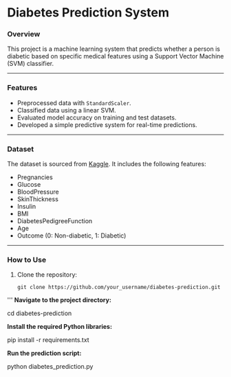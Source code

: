 
# Diabetes Prediction System

### Overview
This project is a machine learning system that predicts whether a person is diabetic based on specific medical features using a Support Vector Machine (SVM) classifier.

---

### Features
- Preprocessed data with `StandardScaler`.
- Classified data using a linear SVM.
- Evaluated model accuracy on training and test datasets.
- Developed a simple predictive system for real-time predictions.

---

### Dataset
The dataset is sourced from [Kaggle](https://www.kaggle.com/). It includes the following features:
- Pregnancies
- Glucose
- BloodPressure
- SkinThickness
- Insulin
- BMI
- DiabetesPedigreeFunction
- Age
- Outcome (0: Non-diabetic, 1: Diabetic)

---

### How to Use
1. Clone the repository:
   ```
   git clone https://github.com/your_username/diabetes-prediction.git
'''
**Navigate to the project directory:**

cd diabetes-prediction

**Install the required Python libraries:**

pip install -r requirements.txt

**Run the prediction script:**

python diabetes_prediction.py
